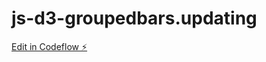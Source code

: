 # js-d3-groupedbars.updating

[Edit in Codeflow ⚡️](https://stackblitz.com/~/github.com/ackuser/js-d3-groupedbars.updating)